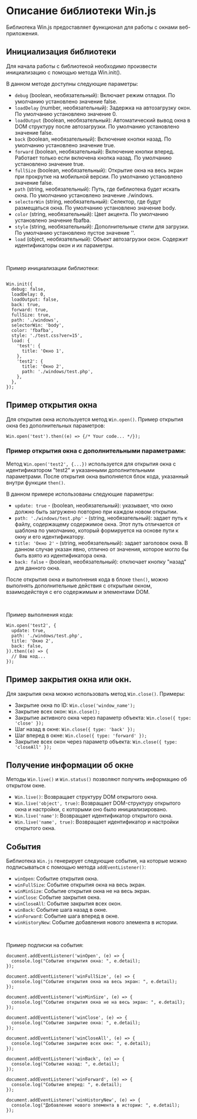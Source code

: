 <h1>Описание библиотеки Win.js</h1>
<p>Библиотека Win.js предоставляет функционал для работы с окнами веб-приложения.

<h2>Инициализация библиотеки</h2>
<p>Для начала работы с библиотекой необходимо произвести инициализацию с помощью метода Win.init().</p>

<p>В данном методе доступны следующие параметры: </p>

<ul>
  <li><code>debug</code> (boolean, необязательный): Включает режим отладки. По умолчанию установлено значение false.</li>
  <li><code>loadDelay</code> (number, необязательный): Задержка на автозагрузку окон. По умолчанию установлено значение 0.</li>
  <li><code>loadOutput</code> (boolean, необязательный): Автоматический вывод окна в DOM структуру после автозагрузки. По умолчанию установлено значение false.</li>
  <li><code>back</code> (boolean, необязательный): Включение кнопки назад. По умолчанию установлено значение true.</li>
  <li><code>forward</code> (boolean, необязательный): Включение кнопки вперед. Работает только если включена кнопка назад. По умолчанию установлено значение true.</li>
  <li><code>fullSize</code> (boolean, необязательный): Открытие окна на весь экран при прокрутке на мобильной версии. По умолчанию установлено значение false.</li>
  <li><code>path</code> (string, необязательный): Путь, где библиотека будет искать окна. По умолчанию установлено значение ./windows.</li>
  <li><code>selectorWin</code> (string, необязательный): Селектор, где будут размещаться окна. По умолчанию установлено значение body.</li>
  <li><code>color</code> (string, необязательный): Цвет акцента. По умолчанию установлено значение fbafba.</li>
  <li><code>style</code> (string, необязательный): Дополнительные стили для загрузки. По умолчанию установлено пустое значение ''.</li>
  <li><code>load</code> (object, необязательный): Объект автозагрузки окон. Содержит идентификаторы окон и их параметры.</li>
</ul>

<br><p>Пример инициализации библиотеки:</p>

<pre><code>
Win.init({
  debug: false,
  loadDelay: 0,
  loadOutput: false,
  back: true,
  forward: true,
  fullSize: true,
  path: './windows',
  selectorWin: 'body',
  color: 'fbafba',
  style: './test.css?ver=15',
  load: {
    'test': {
      title: 'Окно 1',
    },
    'test2': {
      title: 'Окно 2',
      path: './windows/test.php',
    },
  },
});
</code></pre>

<h2>Пример открытия окна</h2>
<p>Для открытия окна используется метод <code>Win.open()</code>. Пример открытия окна без дополнительных параметров:</p>
<pre><code>Win.open('test').then((e) => {/* Your code... */});</code></pre>

<h3>Пример открытия окна с дополнительными параметрами:</h3>
<p>Метод <code>Win.open('test2', {...})</code> используется для открытия окна с идентификатором "test2" и указанными дополнительными параметрами. После открытия окна выполняется блок кода, указанный внутри функции <code>then()</code>.</p>
<p>В данном примере использованы следующие параметры:</p>
<ul>
  <li><code>update: true</code> - (boolean, необязательный): указывает, что окно должно быть загружено повторно при каждом новом открытии.</li>
  <li><code>path: './windows/test.php'</code> - (string, необязательный): задает путь к файлу, содержащему содержимое окна. Этот путь отличается от шаблона по умолчанию, который формируется на основе пути к окну и его идентификатору.</li>
  <li><code>title: 'Окно 2'</code> - (string, необязательный): задает заголовок окна. В данном случае указан явно, отлично от значения, которое могло бы быть взято из идентификатора окна.</li>
  <li><code>back: false</code> - (boolean, необязательный): отключает кнопку "назад" для данного окна.</li>
</ul>
<p>После открытия окна и выполнения кода в блоке <code>then()</code>, можно выполнять дополнительные действия с открытым окном, взаимодействуя с его содержимым и элементами DOM.</p>
<br><p>Пример выполнения кода:</p>
<pre><code>Win.open('test2', {
  update: true,
  path: './windows/test.php',
  title: 'Окно 2',
  back: false,
}).then((e) => {
  // Ваш код...
});
</code></pre>

<h2>Пример закрытия окна или окн.</h2>
<p>Для закрытия окна можно использовать метод <code>Win.close()</code>. Примеры:</p>
<ul>
  <li>Закрытие окна по ID: <code>Win.close('window_name');</code></li>
  <li>Закрытие всех окон: <code>Win.close();</code></li>
  <li>Закрытие активного окна через параметр объекта: <code>Win.close({ type: 'close' });</code></li>
  <li>Шаг назад в окне: <code>Win.close({ type: 'back' });</code></li>
  <li>Шаг вперед в окне: <code>Win.close({ type: 'forward' });</code></li>
  <li>Закрытие всех окон через параметр объекта: <code>Win.close({ type: 'closeAll' });</code></li>
</ul>

<h2>Получение информации об окне</h2>
<p>Методы <code>Win.live()</code> и <code>Win.status()</code> позволяют получить информацию об открытом окне.</p>
<ul>
  <li><code>Win.live()</code>: Возвращает структуру DOM открытого окна.</li>
  <li><code>Win.live('object', true)</code>: Возвращает DOM-структуру открытого окна и настройки, с которыми оно было инициализировано.</li>
  <li><code>Win.live('name')</code>: Возвращает идентификатор открытого окна.</li>
  <li><code>Win.live('name', true)</code>: Возвращает идентификатор и настройки открытого окна.</li>
</ul>

<h2>События</h2>

<p>Библиотека <code>Win.js</code> генерирует следующие события, на которые можно подписываться с помощью метода <code>addEventListener()</code>:</p>
<ul>
  <li><code>winOpen</code>: Событие открытия окна.</li>
  <li><code>winFullSize</code>: Событие открытия окна на весь экран.</li>
  <li><code>winMinSize</code>: Событие открытия окна не на весь экран.</li>
  <li><code>winClose</code>: Событие закрытия окна.</li>
  <li><code>winCloseAll</code>: Событие закрытия всех окон.</li>
  <li><code>winBack</code>: Событие шага назад в окне.</li>
  <li><code>winForward</code>: Событие шага вперед в окне.</li>
  <li><code>winHistoryNew</code>: Событие добавления нового элемента в истории.</li>
</ul>

<br><p>Пример подписки на события:</p>
<pre><code>document.addEventListener('winOpen', (e) => {
  console.log("Событие открытия окна: ", e.detail);
});

document.addEventListener('winFullSize', (e) => {
  console.log("Событие открытия окна на весь экран: ", e.detail);
});

document.addEventListener('winMinSize', (e) => {
  console.log("Событие открытия окна не на весь экран: ", e.detail);
});

document.addEventListener('winClose', (e) => {
  console.log("Событие закрытие окна: ", e.detail);
});

document.addEventListener('winCloseAll', (e) => {
  console.log("Событие закрытие всех окн: ", e.detail);
});

document.addEventListener('winBack', (e) => {
  console.log("Событие назад: ", e.detail);
});

document.addEventListener('winForward', (e) => {
  console.log("Событие вперед: ", e.detail);
});

document.addEventListener('winHistoryNew', (e) => {
  console.log("Добавление нового элемента в истории: ", e.detail);
});</code></pre>
